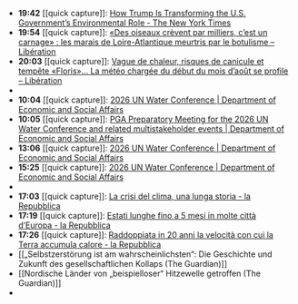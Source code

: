 - **19:42** [[quick capture]]:  [How Trump Is Transforming the U.S. Government’s Environmental Role - The New York Times](https://www.nytimes.com/2025/08/03/climate/trump-epa-endangerment-finding-climate-change.html)
- **19:54** [[quick capture]]:  [«Des oiseaux crèvent par milliers, c’est un carnage» : les marais de Loire-Atlantique meurtris par le botulisme – Libération](https://www.liberation.fr/environnement/des-oiseaux-crevent-par-milliers-cest-un-carnage-les-marais-de-loire-atlantique-meurtris-par-le-botulisme-20250802_OTETUWMMWVBUZMZGY3F5EOAPH4/)
- **20:03** [[quick capture]]:  [Vague de chaleur, risques de canicule et tempête «Floris»… La météo chargée du début du mois d’août se profile – Libération](https://www.liberation.fr/environnement/climat/vague-de-chaleur-risques-de-canicule-et-tempete-floris-la-meteo-chargee-du-debut-mois-daout-se-profile-20250802_HVYUZGUXPZA5DM3G7JKKQQK4MU/)
-
- **10:04** [[quick capture]]:  [2026 UN Water Conference | Department of Economic and Social Affairs](https://sdgs.un.org/conferences/water2026)
- **10:05** [[quick capture]]:  [PGA Preparatory Meeting for the 2026 UN Water Conference and related multistakeholder events | Department of Economic and Social Affairs](https://sdgs.un.org/conferences/water2026/multistakeholder-preparatory-meeting)
- **13:06** [[quick capture]]:  [2026 UN Water Conference | Department of Economic and Social Affairs](https://sdgs.un.org/conferences/water2026)
- **15:25** [[quick capture]]:  [2026 UN Water Conference | Department of Economic and Social Affairs](https://sdgs.un.org/conferences/water2026)
-
- **17:03** [[quick capture]]:  [La crisi del clima, una lunga storia - la Repubblica](https://www.repubblica.it/green-and-blue/2025/08/01/news/crisi_del_clima_storia-424745907/)
- **17:19** [[quick capture]]:  [Estati lunghe fino a 5 mesi in molte città d’Europa - la Repubblica](https://www.repubblica.it/green-and-blue/2025/07/11/news/estati_lunghe_fino_a_5_mesi_in_molte_citta_d_europa-424723426/)
- **17:26** [[quick capture]]:  [Raddoppiata in 20 anni la velocità con cui la Terra accumula calore - la Repubblica](https://www.repubblica.it/green-and-blue/2025/07/08/news/riscaldamento_globale_velocita_terra_accumula_calore-424708977/)
- [[„Selbstzerstörung ist am wahrscheinlichsten“: Die Geschichte und Zukunft des gesellschaftlichen Kollaps (The Guardian)]]
- [[Nordische Länder von „beispielloser“ Hitzewelle getroffen (The Guardian)]]
-